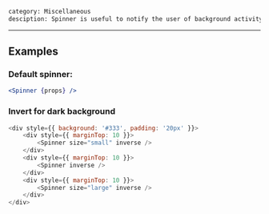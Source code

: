 ```meta
category: Miscellaneous
desciption: Spinner is useful to notify the user of background activity
```

---

## Examples

### Default spinner:

```jsx
<Spinner {props} />
```

### Invert for dark background

```js
<div style={{ background: '#333', padding: '20px' }}>
	<div style={{ marginTop: 10 }}>
		<Spinner size="small" inverse />
	</div>
	<div style={{ marginTop: 10 }}>
		<Spinner inverse />
	</div>
	<div style={{ marginTop: 10 }}>
		<Spinner size="large" inverse />
	</div>
</div>
```
